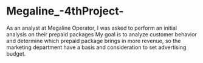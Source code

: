 # Megaline_-4thProject-
As an analyst at Megaline Operator, I was asked to perform an initial analysis on their prepaid packages My goal is to analyze customer behavior and determine which prepaid package brings in more revenue, so the marketing department have a basis and consideration to set advertising budget.
